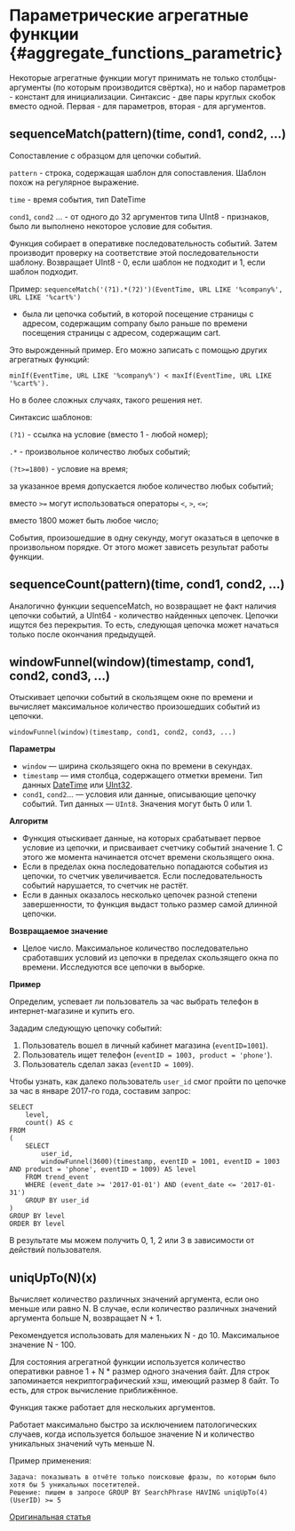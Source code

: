# Параметрические агрегатные функции {#aggregate_functions_parametric}

Некоторые агрегатные функции могут принимать не только столбцы-аргументы (по которым производится свёртка), но и набор параметров - констант для инициализации. Синтаксис - две пары круглых скобок вместо одной. Первая - для параметров, вторая - для аргументов.

## sequenceMatch(pattern)(time, cond1, cond2, ...)

Сопоставление с образцом для цепочки событий.

`pattern` - строка, содержащая шаблон для сопоставления. Шаблон похож на регулярное выражение.

`time` - время события, тип DateTime

`cond1`, `cond2` ... - от одного до 32 аргументов типа UInt8 - признаков, было ли выполнено некоторое условие для события.

Функция собирает в оперативке последовательность событий. Затем производит проверку на соответствие этой последовательности шаблону.
Возвращает UInt8 - 0, если шаблон не подходит и 1, если шаблон подходит.

Пример: `sequenceMatch('(?1).*(?2)')(EventTime, URL LIKE '%company%', URL LIKE '%cart%')`

-   была ли цепочка событий, в которой посещение страницы с адресом, содержащим company было раньше по времени посещения страницы с адресом, содержащим cart.

Это вырожденный пример. Его можно записать с помощью других агрегатных функций:

```
minIf(EventTime, URL LIKE '%company%') < maxIf(EventTime, URL LIKE '%cart%').
```

Но в более сложных случаях, такого решения нет.

Синтаксис шаблонов:

`(?1)` - ссылка на условие (вместо 1 - любой номер);

`.*` - произвольное количество любых событий;

`(?t>=1800)` - условие на время;

за указанное время допускается любое количество любых событий;

вместо `>=` могут использоваться операторы `<`, `>`, `<=`;

вместо 1800 может быть любое число;

События, произошедшие в одну секунду, могут оказаться в цепочке в произвольном порядке. От этого может зависеть результат работы функции.

## sequenceCount(pattern)(time, cond1, cond2, ...)

Аналогично функции sequenceMatch, но возвращает не факт наличия цепочки событий, а UInt64 - количество найденных цепочек.
Цепочки ищутся без перекрытия. То есть, следующая цепочка может начаться только после окончания предыдущей.

## windowFunnel(window)(timestamp, cond1, cond2, cond3, ...)

Отыскивает цепочки событий в скользящем окне по времени и вычисляет максимальное количество произошедших событий из цепочки.


```
windowFunnel(window)(timestamp, cond1, cond2, cond3, ...)
```

**Параметры**

- `window` — ширина скользящего окна по времени в секундах.
- `timestamp` — имя столбца, содержащего отметки времени. Тип данных [DateTime](../../data_types/datetime.md#data_type-datetime) или [UInt32](../../data_types/int_uint.md).
- `cond1`, `cond2`... — условия или данные, описывающие цепочку событий. Тип данных — `UInt8`. Значения могут быть 0 или 1.

**Алгоритм**

- Функция отыскивает данные, на которых срабатывает первое условие из цепочки, и присваивает счетчику событий значение 1. С этого же момента начинается отсчет времени скользящего окна.
- Если в пределах окна последовательно попадаются события из цепочки, то счетчик увеличивается. Если последовательность событий нарушается, то счетчик не растёт.
- Если в данных оказалось несколько цепочек разной степени завершенности, то функция выдаст только размер самой длинной цепочки.

**Возвращаемое значение**

- Целое число. Максимальное количество последовательно сработавших условий из цепочки в пределах скользящего окна по времени. Исследуются все цепочки в выборке.

**Пример**

Определим, успевает ли пользователь за час выбрать телефон в интернет-магазине и купить его.

Зададим следующую цепочку событий:

1. Пользователь вошел в личный кабинет магазина (`eventID=1001`).
2. Пользователь ищет телефон (`eventID = 1003, product = 'phone'`).
3. Пользователь сделал заказ (`eventID = 1009`).

Чтобы узнать, как далеко пользователь `user_id` смог пройти по цепочке за час в январе 2017-го года, составим запрос:

```
SELECT
    level,
    count() AS c
FROM
(
    SELECT
        user_id,
        windowFunnel(3600)(timestamp, eventID = 1001, eventID = 1003 AND product = 'phone', eventID = 1009) AS level
    FROM trend_event
    WHERE (event_date >= '2017-01-01') AND (event_date <= '2017-01-31')
    GROUP BY user_id
)
GROUP BY level
ORDER BY level
```

В результате мы можем получить 0, 1, 2 или 3 в зависимости от действий пользователя.


## uniqUpTo(N)(x)

Вычисляет количество различных значений аргумента, если оно меньше или равно N.
В случае, если количество различных значений аргумента больше N, возвращает N + 1.

Рекомендуется использовать для маленьких N - до 10. Максимальное значение N - 100.

Для состояния агрегатной функции используется количество оперативки равное 1 + N \* размер одного значения байт.
Для строк запоминается некриптографический хэш, имеющий размер 8 байт. То есть, для строк вычисление приближённое.

Функция также работает для нескольких аргументов.

Работает максимально быстро за исключением патологических случаев, когда используется большое значение N и количество уникальных значений чуть меньше N.

Пример применения:

```
Задача: показывать в отчёте только поисковые фразы, по которым было хотя бы 5 уникальных посетителей.
Решение: пишем в запросе GROUP BY SearchPhrase HAVING uniqUpTo(4)(UserID) >= 5
```

[Оригинальная статья](https://clickhouse.yandex/docs/ru/query_language/agg_functions/parametric_functions/) <!--hide-->
